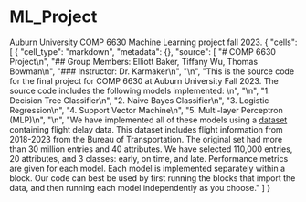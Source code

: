 # ML_Project
Auburn University COMP 6630 Machine Learning project fall 2023. 
{
 "cells": [
  {
   "cell_type": "markdown",
   "metadata": {},
   "source": [
    "# COMP 6630 Project\n",
    "## Group Members: Elliott Baker, Tiffany Wu, Thomas Bowman\n",
    "### Instructor: Dr. Karmaker\n",
    "\n",
    "This is the source code for the final project for COMP 6630 at Auburn University Fall 2023. The source code includes the following models implemented: \n",
    "\n",
    "1. Decision Tree Classifier\n",
    "2. Naive Bayes Classifier\n",
    "3. Logistic Regression\n",
    "4. Support Vector Machine\n",
    "5. Multi-layer Perceptron (MLP)\n",
    "\n",
    "We have implemented all of these models using a [dataset](https://www.kaggle.com/datasets/arvindnagaonkar/flight-delay) containing flight delay data. This dataset includes flight information from 2018-2023 from the Bureau of Transportation. The original set had more than 30 million entries and 40 attributes. We have selected 110,000 entries, 20 attributes, and 3 classes: early, on time, and late. Performance metrics are given for each model. Each model is implemented separately within a block. Our code can best be used by first running the blocks that import the data, and then running each model independently as you choose."
   ]
  }

